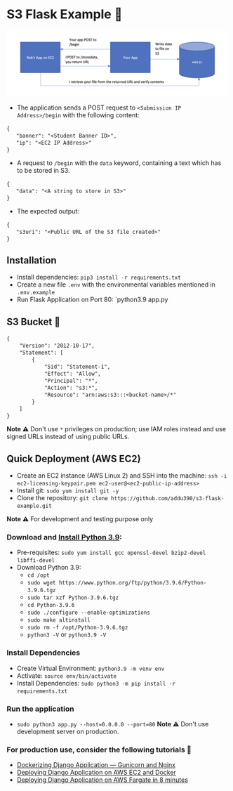 # S3 Flask Example 🚀

![Block diagram of expected architecture](diagram.png?raw=true "Block Diagram")

- The application sends a POST request to `<Submission IP Address>/begin` with the following content:
```
{
   "banner": "<Student Banner ID>",
   "ip": "<EC2 IP Address>"
}
```

- A request to `/begin` with the `data` keyword, containing a text which has to be stored in S3.
```
{
   "data": "<A string to store in S3>"
}
```

- The expected output:
```
{
   "s3uri": "<Public URL of the S3 file created>"
}
```

## Installation
- Install dependencies: `pip3 install -r requirements.txt`
- Create a new file `.env` with the environmental variables mentioned in `.env.example`
- Run Flask Application on Port 80: `python3.9 app.py

## S3 Bucket 🏢
```
{
    "Version": "2012-10-17",
    "Statement": [
        {
            "Sid": "Statement-1",
            "Effect": "Allow",
            "Principal": "*",
            "Action": "s3:*",
            "Resource": "arn:aws:s3:::<bucket-name>/*"
        }
    ]
}
```
**Note ⚠️** Don't use `*` privileges on production; use IAM roles instead and use signed URLs instead of using public URLs.

## Quick Deployment (AWS EC2)
- Create an EC2 instance (AWS Linux 2) and SSH into the machine: `ssh -i ec2-licensing-keypair.pem ec2-user@<ec2-public-ip-address>`
- Install git: `sudo yum install git -y`
- Clone the repository: `git clone https://github.com/addu390/s3-flask-example.git`

**Note ⚠️** For development and testing purpose only

### Download and [Install Python 3.9](https://tecadmin.net/install-python-3-9-on-amazon-linux/):
- Pre-requisites: `sudo yum install gcc openssl-devel bzip2-devel libffi-devel`
- Download Python 3.9:
	- `cd /opt`
	- `sudo wget https://www.python.org/ftp/python/3.9.6/Python-3.9.6.tgz`
	- `sudo tar xzf Python-3.9.6.tgz`
	- `cd Python-3.9.6`
	- `sudo ./configure --enable-optimizations`
	- `sudo make altinstall`
	- `sudo rm -f /opt/Python-3.9.6.tgz`
	- `python3 -V` or `python3.9 -V`

### Install Dependencies
- Create Virtual Environment: `python3.9 -m venv env`
- Activate: `source env/bin/activate`
- Install Dependencies: `sudo python3 -m pip install -r requirements.txt`

### Run the application
- `sudo python3 app.py --host=0.0.0.0 --port=80`
**Note ⚠️** Don't use development server on production.

### For production use, consider the following tutorials 🚁
- [Dockerizing Django Application — Gunicorn and Nginx](https://blog.devgenius.io/dockerizing-django-application-gunicorn-and-nginx-5a74b250198f)
- [Deploying Django Application on AWS EC2 and Docker](https://medium.com/dev-genius/deploying-django-application-on-aws-ec2-and-docker-10a1f7c29573)
- [Deploying Django Application on AWS Fargate in 8 minutes](https://medium.com/faun/deploying-django-application-on-aws-fargate-in-8-minutes-f04373880e0a)



